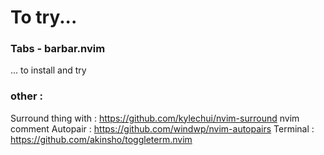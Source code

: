 # To try...


### Tabs - barbar.nvim
... to install and try

### other : 
Surround thing with : https://github.com/kylechui/nvim-surround
nvim comment
Autopair : https://github.com/windwp/nvim-autopairs
Terminal : https://github.com/akinsho/toggleterm.nvim
